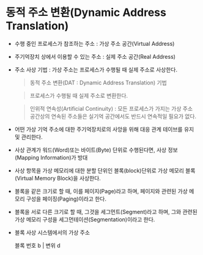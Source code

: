 # 동적 주소 변환(Dynamic Address Translation)

- 수행 중인 프로세스가 참조하는 주소 : 가상 주소 공간(Virtual Address)

- 주기억장치 상에서 이용할 수 있는 주소 : 실제 주소 공간(Real Address)

- 주소 사상 기법 : 가상 주소는 프로세스가 수행될 때 실제 주소로 사상한다.

    > 동적 주소 변환(DAT : Dynamic Address Translation) 기법

    > 프로세스가 수행될 때 실제 주소로 변환한다.

    > 인위적 연속성(Artificial Continuity) : 모든 프로세스가 가지는 가상 주소 공간상의 연속된 주소들은 실기억 공간에서도 반드시 연속적일 필요가 없다.

- 어떤 가상 기억 주소에 대한 주기억장치로의 사앙을 위해 대응 관계 테이브를 유지 및 관리한다.

- 사상 관계가 워드(Word)또는 바이트(Byte) 단위로 수행된다면, 사상 정보(Mapping Information)가 방대

- 사상 항목을 가상 메모리에 대한 분할 단위인 블록(block)단위로 가상 메모리 블록(Virtual Memory Block)을 사상한다.

- 블록을 같은 크기로 할 때, 이를 페이지(Page)라고 하며, 페이지와 관련된 가상 메모리 구성을 페이징(Paging)이라고 한다.

- 블록을 서로 다른 크기로 할 때, 그것을 세그먼트(Segment)라고 하며, 그와 관련된 가상 메모리 구성을 세그먼테이션(Segmentation)이라고 한다.

- 블록 사상 시스템에서의 가상 주소

    블록 번호 b | 변위 d